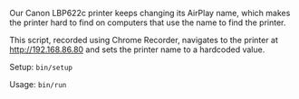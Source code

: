 Our Canon LBP622c printer keeps changing its AirPlay name, which makes the
printer hard to find on computers that use the name to find the printer.

This script, recorded using Chrome Recorder, navigates to the printer at
http://192.168.86.80 and sets the printer name to a hardcoded value.

Setup: `bin/setup`

Usage: `bin/run`
